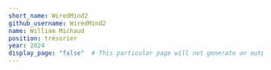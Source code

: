 ```yaml
---
short_name: WiredMind2
github_username: WiredMind2
name: William Michaud
position: trésorier
year: 2024
display_page: "false"  # This particular page will not generate an output page
---
```

